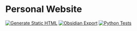 # Personal Website

[![Generate Static HTML](https://github.com/okwilkins/personal-website/actions/workflows/gen-static-html.yml/badge.svg)](https://github.com/okwilkins/personal-website/actions/workflows/gen-static-html.yml)
[![Obsidian Export](https://github.com/okwilkins/personal-website/actions/workflows/obsidian-export.yml/badge.svg)](https://github.com/okwilkins/personal-website/actions/workflows/obsidian-export.yml)
[![Python Tests](https://github.com/okwilkins/personal-website/actions/workflows/python-tests.yml/badge.svg)](https://github.com/okwilkins/personal-website/actions/workflows/python-tests.yml)
